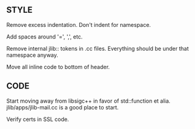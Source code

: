 STYLE
-----
Remove excess indentation.  Don't indent for namespace.

Add spaces around '=', ',', etc.

Remove internal jlib:: tokens in .cc files.  Everything should be under that namespace anyway.

Move all inline code to bottom of header.

CODE
----
Start moving away from libsigc++ in favor of std::function et alia.  jlib/apps/jlib-mail.cc is a good place to start.

Verify certs in SSL code.


